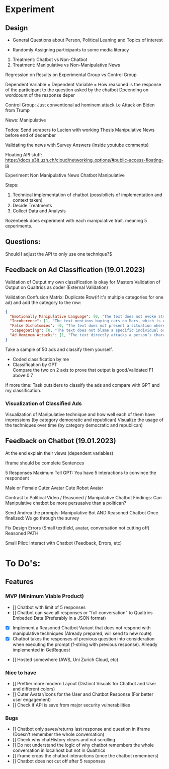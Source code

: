 
# Experiment

## Design
- General Questions about Person, Political Leaning and Topics of interest

- Randomly Assigning participants to some media literacy


1. Treatment: Chatbot vs Non-Chatbot 
2. Treatment: Manipulative vs Non-Manipulative News

Regression on Results on Experimental Group vs Control Group

Dependent Variable =
Dependent Variable = How reasoned is the response of the participant to the question asked by the chatbot
Dpeending on wordcount of the response deper 

Control Group: Just conventional ad hominem attack i.e Attack on Biden from Trump

News: Manipulative 


Todos:
Send scrapers to Lucien with working
Thesis Manipulative News before end of december

Validating the news with Survey Answers (inside youtube comments)

Floating API stuff:
https://docs.s3it.uzh.ch/cloud/networking_options/#public-access-floating-ip

Experiment 
Non Manipulative News
Chatbot
Manipulative

Steps:
1. Technical implementation of chatbot (possibiliets of implementation and context taken)
2. Decide Treatments
3. Collect Data and Analysis


Rozenbeek does experiment with each manipulative trait. meaning 5 experiments. 

## Questions:

Should I adjust the API to only use one technique?$

## Feedback on Ad Classification (19.01.2023)
Validation of Output my own classification is okay for Masters
Validation of Output on Qualtrics as coder (External Validation)


Validation Confusion Matrix:
Duplicate Row(if it's multiple categories for one ad) and add the category to the row: 

```json
{
  "Emotionally Manipulative Language": [0, "The text does not evoke strong emotions directed at persuading the audience to a particular viewpoint or action."],
  "Incoherence": [1, "The text mentions buying cars on Mars, which is unrelated and nonsensical in the context of calling someone an idiot and bafoon, thus making the statement incoherent."],
  "False Dichotomies": [0, "The text does not present a situation where only two alternatives are being portrayed as the only possibilities."],
  "Scapegoating": [0, "The text does not blame a specific individual or group for larger societal problems."],
  "Ad Hominem Attacks": [1, "The text directly attacks a person’s character by calling them 'an idiot and a bafoon,' rather than addressing any specific arguments or stances they may have."]
}
```	
Take a sample of 50 ads and classify them yourself.  
- Coded classification by me  
- Classification by GPT  
Compare the two on 2 axis to prove that output is good/validated 
F1 above 0.7

If more time: Task outsiders to classify the ads and compare with GPT and my classification.

### Visualization of Classified Ads
Visualization of Manipulative technique and how well each of them have impressions (by category democratic and republican)
Visualize the usage of the techniques over time (by category democratic and republican)



## Feedback on Chatbot (19.01.2023) 

At the end explain their views (dependent variables)


Iframe should be complete Sentences

5 Responses Maximum 
Tell GPT: You have 5 interactions to convince the respondent 

Male or Female Cuter Avatar 
Cute Robot Avatar


Contrast to Political Video / Reasoned / Manipulative Chatbot
Findings: Can Manipulative chatbot be more persuasive than a politican? 

Send Andrea the prompts: Manipulative Bot AND Reasoned Chatbot 
Once finalized: We go through the survey

Fix Design Errors (Small textfield, avatar, conversation not cutting off)
Reasoned PATH

Small Pilot: Interact with Chatbot (Feedback, Errors, etc)



# To Do's:
## Features 

### MVP (Minimum Viable Product)
- [] Chatbot with limit of 5 responses
- [] Chatbot can save all responses or "full conversation" to Qualtrics Embeded Data (Preferably in a JSON format)
- [x] Implement a Reasoned Chatbot Variant that does not respond with manipulative techniques (Already prepared, will send to new route)
- [x] Chatbot takes the responses of previous question into consideration when executing the prompt (f-string with previous response). Already implemented in GetRequest
- [] Hosted somewhere (AWS, Uni Zurich Cloud, etc)

### Nice to have
- [] Prettier more modern Layout (Distinct Visuals for Chatbot and User and different colors)
- [] Cuter Avatar/Icons for the User and Chatbot Response (For better user engagement)
- [] Check if API is save from major security vulnerabilities 


### Bugs
- [] Chatbot only saves/returns last response and question in iframe (Doesn't remember the whole conversation)
- [] Check why chatHistory clears and not scrolling
- [] Do not understand the logic of why chatbot remembers the whole conversation in localhost but not in Qualtrics
- [] iframe crops the chatbot interactions (once the chatbot remembers)
- [] Chatbot does not cut off after 5 responses
